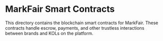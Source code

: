 # MarkFair Smart Contracts

This directory contains the blockchain smart contracts for MarkFair. These contracts handle escrow, payments, and other trustless interactions between brands and KOLs on the platform.
